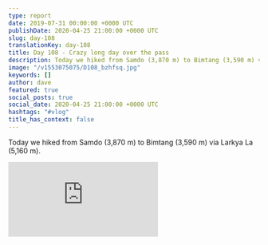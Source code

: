 ```yaml
---
type: report
date: 2019-07-31 00:00:00 +0000 UTC
publishDate: 2020-04-25 21:00:00 +0000 UTC
slug: day-108
translationKey: day-108
title: Day 108 - Crazy long day over the pass
description: Today we hiked from Samdo (3,870 m) to Bimtang (3,590 m) via Larkya La (5,160 m).
image: "/v1553075075/D108_bzhfsq.jpg"
keywords: []
author: dave
featured: true
social_posts: true
social_date: 2020-04-25 21:00:00 +0000 UTC
hashtags: "#vlog"
title_has_context: false
---
```


Today we hiked from Samdo (3,870 m) to Bimtang (3,590 m) via Larkya La (5,160 m).

<iframe src="https://www.youtube.com/embed/LfT6s7WWvOA" frameborder="0" allow="accelerometer; autoplay; encrypted-media; gyroscope; picture-in-picture" allowfullscreen></iframe>

